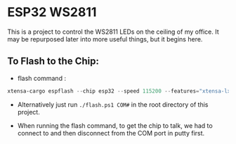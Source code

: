 # ESP32 WS2811 

This is a project to control the WS2811 LEDs on the ceiling of my office. It may be repurposed later into more useful things, but it begins here.

## To Flash to the Chip:

- flash command :
```powershell
xtensa-cargo espflash --chip esp32 --speed 115200 --features="xtensa-lx-rt/lx6,xtensa-lx/lx6,esp32-hal" COM#
```
- Alternatively just run `./flash.ps1 COM#` in the root directory of this project.

- When running the flash command, to get the chip to talk, we had to connect to and then disconnect from the COM port in putty first.

